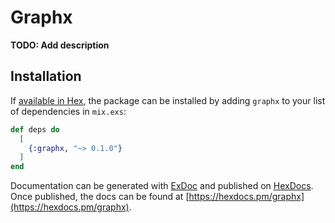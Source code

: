 # Graphx

**TODO: Add description**

## Installation

If [available in Hex](https://hex.pm/docs/publish), the package can be installed
by adding `graphx` to your list of dependencies in `mix.exs`:

```elixir
def deps do
  [
    {:graphx, "~> 0.1.0"}
  ]
end
```

Documentation can be generated with [ExDoc](https://github.com/elixir-lang/ex_doc)
and published on [HexDocs](https://hexdocs.pm). Once published, the docs can
be found at [https://hexdocs.pm/graphx](https://hexdocs.pm/graphx).

